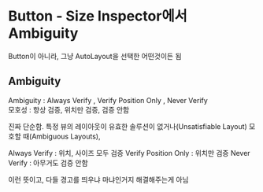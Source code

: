 # Button - Size Inspector에서 Ambiguity
 Button이 아니라, 그냥 AutoLayout을 선택한 어떤것이든 됨  

## Ambiguity
Ambiguity : Always Verify , Verify Position Only , Never Verify  
모호성 : 항상 검증, 위치만 검증, 검증 안함  

진짜 단순함.
특정 뷰의 레이아웃이 유효한 솔루션이 없거나(Unsatisfiable Layout) 모호할 때(Ambiguous Layouts),  

Always Verify : 위치, 사이즈 모두 검증
Verify Position Only : 위치만 검증
Never Verify : 아무거도 검증 안함

이런 뜻이고, 다들 경고를 띄우냐 마냐인거지 해결해주는게 아님
